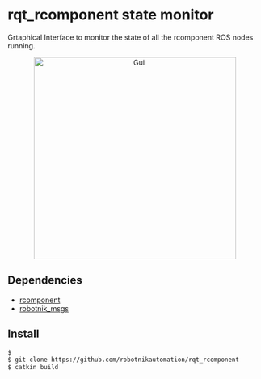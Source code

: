# rqt_rcomponent state monitor

Grtaphical Interface to monitor the state of all the rcomponent ROS nodes running.

<p align="center">
    <img src="https://raw.githubusercontent.com/robotnikautomation/rqt_rcomponent/master/rqt_rcomponent/resource/gui.png" alt="Gui" width="400">
</p>

## Dependencies
* [rcomponent](https://github.com/RobotnikAutomation/rcomponent.git)
* [robotnik_msgs](https://github.com/RobotnikAutomation/robotnik_msgs.git)

## Install
```bash
$ 
$ git clone https://github.com/robotnikautomation/rqt_rcomponent
$ catkin build
```